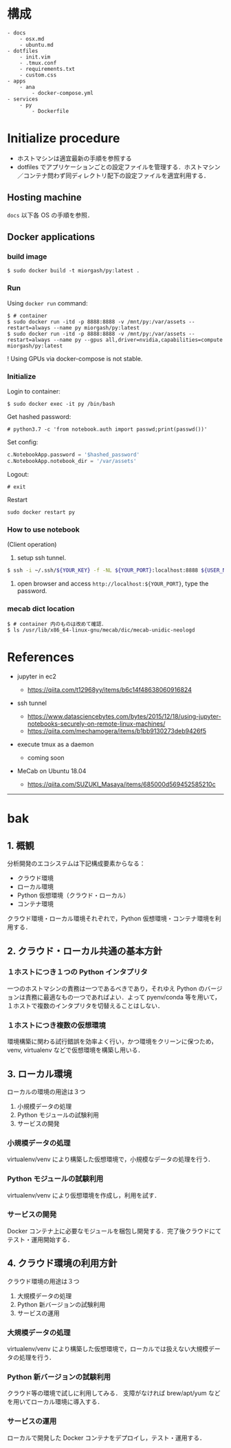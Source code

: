 # 構成
```
- docs
    - osx.md
    - ubuntu.md
- dotfiles
    - init.vim
    - .tmux.conf
    - requirements.txt
    - custom.css
- apps
    - ana
        - docker-compose.yml
- services
    - py
        - Dockerfile
```

# Initialize procedure

- ホストマシンは適宜最新の手順を参照する
- dotfiles でアプリケーションごとの設定ファイルを管理する．ホストマシン／コンテナ問わず同ディレクトリ配下の設定ファイルを適宜利用する．

## Hosting machine

`docs` 以下各 OS の手順を参照．

## Docker applications
### build image

```
$ sudo docker build -t miorgash/py:latest .
```

### Run

Using `docker run` command:

```
$ # container
$ sudo docker run -itd -p 8888:8888 -v /mnt/py:/var/assets --restart=always --name py miorgash/py:latest
$ sudo docker run -itd -p 8888:8888 -v /mnt/py:/var/assets --restart=always --name py --gpus all,driver=nvidia,capabilities=compute miorgash/py:latest
```
! Using GPUs via docker-compose is not stable.

### Initialize

Login to container:

```
$ sudo docker exec -it py /bin/bash
```

Get hashed password:

```
# python3.7 -c 'from notebook.auth import passwd;print(passwd())'
```

Set config:

```~/.jupyter/jupyter_notebook_config.py
c.NotebookApp.password = '$hashed_password'
c.NotebookApp.notebook_dir = '/var/assets'
```

Logout:

```
# exit
```

Restart

```
sudo docker restart py
```


### How to use notebook
(Client operation)
1. setup ssh tunnel.
```bash
$ ssh -i ~/.ssh/${YOUR_KEY} -f -NL ${YOUR_PORT}:localhost:8888 ${USER_NAME}@${INSTANCE_IP}
```
1. open browser and access `http://localhost:${YOUR_PORT}`, type the password.

### mecab dict location
```
$ # container 内のものは改めて確認．
$ ls /usr/lib/x86_64-linux-gnu/mecab/dic/mecab-unidic-neologd
```

# References
- jupyter in ec2
  - https://qiita.com/t12968yy/items/b6c14f48638060916824
- ssh tunnel
  - https://www.datasciencebytes.com/bytes/2015/12/18/using-jupyter-notebooks-securely-on-remote-linux-machines/
  - https://qiita.com/mechamogera/items/b1bb9130273deb9426f5
- execute tmux as a daemon
  - coming soon

- MeCab on Ubuntu 18.04
  - https://qiita.com/SUZUKI_Masaya/items/685000d569452585210c

---
# bak

## 1. 概観
分析開発のエコシステムは下記構成要素からなる：

- クラウド環境
- ローカル環境
- Python 仮想環境（クラウド・ローカル）
- コンテナ環境

クラウド環境・ローカル環境それぞれで，Python 仮想環境・コンテナ環境を利用する．

## 2. クラウド・ローカル共通の基本方針
### １ホストにつき１つの Python インタプリタ
一つのホストマシンの責務は一つであるべきであり，それゆえ Python のバージョンは責務に最適なもの一つであればよい．よって pyenv/conda 等を用いて，１ホストで複数のインタプリタを切替えることはしない．

### １ホストにつき複数の仮想環境
環境構築に関わる試行錯誤を効率よく行い，かつ環境をクリーンに保つため，venv, virtualenv などで仮想環境を構築し用いる．

## 3. ローカル環境
ローカルの環境の用途は３つ

1. 小規模データの処理
1. Python モジュールの試験利用
1. サービスの開発

### 小規模データの処理
virtualenv/venv により構築した仮想環境で，小規模なデータの処理を行う．

### Python モジュールの試験利用
virtualenv/venv により仮想環境を作成し，利用を試す．

### サービスの開発
Docker コンテナ上に必要なモジュールを梱包し開発する．完了後クラウドにてテスト・運用開始する．

## 4. クラウド環境の利用方針
クラウド環境の用途は３つ

1. 大規模データの処理
1. Python 新バージョンの試験利用
1. サービスの運用

### 大規模データの処理
virtualenv/venv により構築した仮想環境で，ローカルでは扱えない大規模データの処理を行う．

### Python 新バージョンの試験利用
クラウド等の環境で試しに利用してみる．
支障がなければ brew/apt/yum などを用いてローカル環境に導入する．

### サービスの運用
ローカルで開発した Docker コンテナをデプロイし，テスト・運用する．
